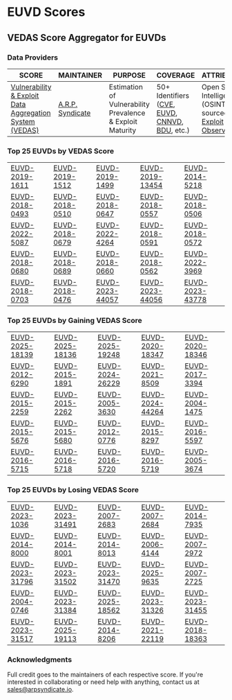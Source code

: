 
# EUVD Scores
## VEDAS Score Aggregator for EUVDs 

### Data Providers
| SCORE | MAINTAINER | PURPOSE | COVERAGE | ATTRIBUTION | FREQUENCY |
| ----- | ---------- | ------- | -------- | ----------- | --------- |
| [Vulnerability & Exploit Data Aggregation System (VEDAS)](https://vedas.arpsyndicate.io) | [A.R.P. Syndicate](https://www.arpsyndicate.io) | Estimation of Vulnerability Prevalence & Exploit Maturity | 50+ Identifiers ([CVE](https://github.com/ARPSyndicate/cve-scores), [EUVD](https://github.com/ARPSyndicate/euvd-scores), [CNNVD](https://github.com/ARPSyndicate/cnnvd-scores), [BDU](https://github.com/ARPSyndicate/bdu-scores), etc.) | Open Source Intelligence (OSINT) sourced from [Exploit Observer](https://www.exploit.observer) | 6-8 Hours |




<h3>Top 25 EUVDs by VEDAS Score</h3>

<table>
  <tr>
    <td><a href='https://vedas.arpsyndicate.io/?vuln=EUVD-2019-1611'>EUVD-2019-1611</a></td>
    <td><a href='https://vedas.arpsyndicate.io/?vuln=EUVD-2019-1512'>EUVD-2019-1512</a></td>
    <td><a href='https://vedas.arpsyndicate.io/?vuln=EUVD-2019-1499'>EUVD-2019-1499</a></td>
    <td><a href='https://vedas.arpsyndicate.io/?vuln=EUVD-2019-13454'>EUVD-2019-13454</a></td>
    <td><a href='https://vedas.arpsyndicate.io/?vuln=EUVD-2014-5218'>EUVD-2014-5218</a></td>
  </tr>
  <tr>
    <td><a href='https://vedas.arpsyndicate.io/?vuln=EUVD-2018-0493'>EUVD-2018-0493</a></td>
    <td><a href='https://vedas.arpsyndicate.io/?vuln=EUVD-2018-0510'>EUVD-2018-0510</a></td>
    <td><a href='https://vedas.arpsyndicate.io/?vuln=EUVD-2018-0647'>EUVD-2018-0647</a></td>
    <td><a href='https://vedas.arpsyndicate.io/?vuln=EUVD-2018-0557'>EUVD-2018-0557</a></td>
    <td><a href='https://vedas.arpsyndicate.io/?vuln=EUVD-2018-0506'>EUVD-2018-0506</a></td>
  </tr>
  <tr>
    <td><a href='https://vedas.arpsyndicate.io/?vuln=EUVD-2022-5087'>EUVD-2022-5087</a></td>
    <td><a href='https://vedas.arpsyndicate.io/?vuln=EUVD-2018-0679'>EUVD-2018-0679</a></td>
    <td><a href='https://vedas.arpsyndicate.io/?vuln=EUVD-2022-4264'>EUVD-2022-4264</a></td>
    <td><a href='https://vedas.arpsyndicate.io/?vuln=EUVD-2018-0591'>EUVD-2018-0591</a></td>
    <td><a href='https://vedas.arpsyndicate.io/?vuln=EUVD-2018-0572'>EUVD-2018-0572</a></td>
  </tr>
  <tr>
    <td><a href='https://vedas.arpsyndicate.io/?vuln=EUVD-2018-0680'>EUVD-2018-0680</a></td>
    <td><a href='https://vedas.arpsyndicate.io/?vuln=EUVD-2018-0689'>EUVD-2018-0689</a></td>
    <td><a href='https://vedas.arpsyndicate.io/?vuln=EUVD-2018-0660'>EUVD-2018-0660</a></td>
    <td><a href='https://vedas.arpsyndicate.io/?vuln=EUVD-2018-0562'>EUVD-2018-0562</a></td>
    <td><a href='https://vedas.arpsyndicate.io/?vuln=EUVD-2022-3969'>EUVD-2022-3969</a></td>
  </tr>
  <tr>
    <td><a href='https://vedas.arpsyndicate.io/?vuln=EUVD-2018-0703'>EUVD-2018-0703</a></td>
    <td><a href='https://vedas.arpsyndicate.io/?vuln=EUVD-2018-0476'>EUVD-2018-0476</a></td>
    <td><a href='https://vedas.arpsyndicate.io/?vuln=EUVD-2023-44057'>EUVD-2023-44057</a></td>
    <td><a href='https://vedas.arpsyndicate.io/?vuln=EUVD-2023-44056'>EUVD-2023-44056</a></td>
    <td><a href='https://vedas.arpsyndicate.io/?vuln=EUVD-2023-43778'>EUVD-2023-43778</a></td>
  </tr>
</table>


<h3>Top 25 EUVDs by Gaining VEDAS Score</h3>

<table>
  <tr>
    <td><a href='https://vedas.arpsyndicate.io/?vuln=EUVD-2025-18139'>EUVD-2025-18139</a></td>
    <td><a href='https://vedas.arpsyndicate.io/?vuln=EUVD-2025-18136'>EUVD-2025-18136</a></td>
    <td><a href='https://vedas.arpsyndicate.io/?vuln=EUVD-2025-19248'>EUVD-2025-19248</a></td>
    <td><a href='https://vedas.arpsyndicate.io/?vuln=EUVD-2020-18347'>EUVD-2020-18347</a></td>
    <td><a href='https://vedas.arpsyndicate.io/?vuln=EUVD-2020-18346'>EUVD-2020-18346</a></td>
  </tr>
  <tr>
    <td><a href='https://vedas.arpsyndicate.io/?vuln=EUVD-2012-6290'>EUVD-2012-6290</a></td>
    <td><a href='https://vedas.arpsyndicate.io/?vuln=EUVD-2015-1891'>EUVD-2015-1891</a></td>
    <td><a href='https://vedas.arpsyndicate.io/?vuln=EUVD-2024-26229'>EUVD-2024-26229</a></td>
    <td><a href='https://vedas.arpsyndicate.io/?vuln=EUVD-2021-8509'>EUVD-2021-8509</a></td>
    <td><a href='https://vedas.arpsyndicate.io/?vuln=EUVD-2017-3394'>EUVD-2017-3394</a></td>
  </tr>
  <tr>
    <td><a href='https://vedas.arpsyndicate.io/?vuln=EUVD-2015-2259'>EUVD-2015-2259</a></td>
    <td><a href='https://vedas.arpsyndicate.io/?vuln=EUVD-2015-2262'>EUVD-2015-2262</a></td>
    <td><a href='https://vedas.arpsyndicate.io/?vuln=EUVD-2005-3630'>EUVD-2005-3630</a></td>
    <td><a href='https://vedas.arpsyndicate.io/?vuln=EUVD-2024-44264'>EUVD-2024-44264</a></td>
    <td><a href='https://vedas.arpsyndicate.io/?vuln=EUVD-2004-1475'>EUVD-2004-1475</a></td>
  </tr>
  <tr>
    <td><a href='https://vedas.arpsyndicate.io/?vuln=EUVD-2015-5676'>EUVD-2015-5676</a></td>
    <td><a href='https://vedas.arpsyndicate.io/?vuln=EUVD-2015-5680'>EUVD-2015-5680</a></td>
    <td><a href='https://vedas.arpsyndicate.io/?vuln=EUVD-2012-0776'>EUVD-2012-0776</a></td>
    <td><a href='https://vedas.arpsyndicate.io/?vuln=EUVD-2015-8297'>EUVD-2015-8297</a></td>
    <td><a href='https://vedas.arpsyndicate.io/?vuln=EUVD-2016-5597'>EUVD-2016-5597</a></td>
  </tr>
  <tr>
    <td><a href='https://vedas.arpsyndicate.io/?vuln=EUVD-2016-5715'>EUVD-2016-5715</a></td>
    <td><a href='https://vedas.arpsyndicate.io/?vuln=EUVD-2016-5718'>EUVD-2016-5718</a></td>
    <td><a href='https://vedas.arpsyndicate.io/?vuln=EUVD-2016-5720'>EUVD-2016-5720</a></td>
    <td><a href='https://vedas.arpsyndicate.io/?vuln=EUVD-2016-5719'>EUVD-2016-5719</a></td>
    <td><a href='https://vedas.arpsyndicate.io/?vuln=EUVD-2005-3674'>EUVD-2005-3674</a></td>
  </tr>
</table>


<h3>Top 25 EUVDs by Losing VEDAS Score</h3>

<table>
  <tr>
    <td><a href='https://vedas.arpsyndicate.io/?vuln=EUVD-2023-1036'>EUVD-2023-1036</a></td>
    <td><a href='https://vedas.arpsyndicate.io/?vuln=EUVD-2023-31491'>EUVD-2023-31491</a></td>
    <td><a href='https://vedas.arpsyndicate.io/?vuln=EUVD-2007-2683'>EUVD-2007-2683</a></td>
    <td><a href='https://vedas.arpsyndicate.io/?vuln=EUVD-2007-2684'>EUVD-2007-2684</a></td>
    <td><a href='https://vedas.arpsyndicate.io/?vuln=EUVD-2014-7935'>EUVD-2014-7935</a></td>
  </tr>
  <tr>
    <td><a href='https://vedas.arpsyndicate.io/?vuln=EUVD-2014-8000'>EUVD-2014-8000</a></td>
    <td><a href='https://vedas.arpsyndicate.io/?vuln=EUVD-2014-8001'>EUVD-2014-8001</a></td>
    <td><a href='https://vedas.arpsyndicate.io/?vuln=EUVD-2014-8013'>EUVD-2014-8013</a></td>
    <td><a href='https://vedas.arpsyndicate.io/?vuln=EUVD-2006-4144'>EUVD-2006-4144</a></td>
    <td><a href='https://vedas.arpsyndicate.io/?vuln=EUVD-2007-2972'>EUVD-2007-2972</a></td>
  </tr>
  <tr>
    <td><a href='https://vedas.arpsyndicate.io/?vuln=EUVD-2023-31796'>EUVD-2023-31796</a></td>
    <td><a href='https://vedas.arpsyndicate.io/?vuln=EUVD-2023-31502'>EUVD-2023-31502</a></td>
    <td><a href='https://vedas.arpsyndicate.io/?vuln=EUVD-2023-31470'>EUVD-2023-31470</a></td>
    <td><a href='https://vedas.arpsyndicate.io/?vuln=EUVD-2025-9635'>EUVD-2025-9635</a></td>
    <td><a href='https://vedas.arpsyndicate.io/?vuln=EUVD-2007-2725'>EUVD-2007-2725</a></td>
  </tr>
  <tr>
    <td><a href='https://vedas.arpsyndicate.io/?vuln=EUVD-2004-0746'>EUVD-2004-0746</a></td>
    <td><a href='https://vedas.arpsyndicate.io/?vuln=EUVD-2023-31384'>EUVD-2023-31384</a></td>
    <td><a href='https://vedas.arpsyndicate.io/?vuln=EUVD-2025-18562'>EUVD-2025-18562</a></td>
    <td><a href='https://vedas.arpsyndicate.io/?vuln=EUVD-2023-31326'>EUVD-2023-31326</a></td>
    <td><a href='https://vedas.arpsyndicate.io/?vuln=EUVD-2023-31455'>EUVD-2023-31455</a></td>
  </tr>
  <tr>
    <td><a href='https://vedas.arpsyndicate.io/?vuln=EUVD-2023-31517'>EUVD-2023-31517</a></td>
    <td><a href='https://vedas.arpsyndicate.io/?vuln=EUVD-2025-19113'>EUVD-2025-19113</a></td>
    <td><a href='https://vedas.arpsyndicate.io/?vuln=EUVD-2014-8206'>EUVD-2014-8206</a></td>
    <td><a href='https://vedas.arpsyndicate.io/?vuln=EUVD-2021-22119'>EUVD-2021-22119</a></td>
    <td><a href='https://vedas.arpsyndicate.io/?vuln=EUVD-2018-18363'>EUVD-2018-18363</a></td>
  </tr>
</table>



### Acknowledgments
Full credit goes to the maintainers of each respective score.
If you're interested in collaborating or need help with anything, contact us at [sales@arpsyndicate.io](mailto:sales@arpsyndicate.io).
